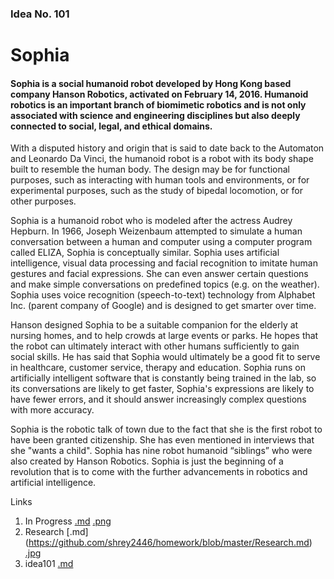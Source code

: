 ### Idea No. 101
# Sophia

#### Sophia is a social humanoid robot developed by Hong Kong based company Hanson Robotics, activated on February 14, 2016. Humanoid robotics is an important branch of biomimetic robotics and is not only associated with science and engineering disciplines but also deeply connected to social, legal, and ethical domains.

With a disputed history and origin that is said to date back to the Automaton and Leonardo Da Vinci, the humanoid robot is a robot with its body shape built to resemble the human body. The design may be for functional purposes, such as interacting with human tools and environments, or for experimental purposes, such as the study of bipedal locomotion, or for other purposes.

 Sophia is a humanoid robot who is modeled after the actress Audrey Hepburn.  In 1966, Joseph Weizenbaum attempted to simulate a human conversation between a human and computer using a computer program called ELIZA, Sophia is conceptually similar. Sophia uses artificial intelligence, visual data processing and facial recognition to imitate human gestures and facial expressions. She can even answer certain questions and make simple conversations on predefined topics (e.g. on the weather). Sophia uses voice recognition (speech-to-text) technology from Alphabet Inc. (parent company of Google) and is designed to get smarter over time.

Hanson designed Sophia to be a suitable companion for the elderly at nursing homes, and to help crowds at large events or parks. He hopes that the robot can ultimately interact with other humans sufficiently to gain social skills. He has said that Sophia would ultimately be a good fit to serve in healthcare, customer service, therapy and education. Sophia runs on artificially intelligent software that is constantly being trained in the lab, so its conversations are likely to get faster, Sophia's expressions are likely to have fewer errors, and it should answer increasingly complex questions with more accuracy.

Sophia is the robotic talk of town due to the fact that she is the first robot to have been granted citizenship. She has even mentioned in interviews that she "wants a child". Sophia has nine robot humanoid “siblings” who were also created by Hanson Robotics. Sophia is just the beginning of a revolution that is to come with the further advancements in robotics and artificial intelligence.


Links
1. In Progress [.md](https://github.com/shrey2446/homework/blob/master/In_Progress.md) [.png](https://github.com/shrey2446/homework/blob/master/In_Progress.png)
2. Research [.md] (https://github.com/shrey2446/homework/blob/master/Research.md) [.jpg](https://github.com/shrey2446/homework/blob/master/Research.jpg)
3. idea101 [.md](https://github.com/shrey2446/homework/blob/master/idea101.md)
